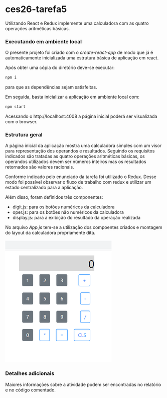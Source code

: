 # ces26-tarefa5

Utilizando React e Redux implemente uma
calculadora com as quatro operações aritméticas
básicas.

### Executando em ambiente local

O presente projeto foi criado com o *create-react-app* de modo que já é automaticamente inicializada uma estrutura básica de aplicação em react.

Após obter uma cópia do diretório deve-se executar:
```bash
npm i
```
para que as dependências sejam satisfeitas.

Em seguida, basta inicializar a aplicação em ambiente local com:
```bash
npm start
```

Acessando o http://localhost:4008 a página inicial poderá ser visualizada com o browser.

### Estrutura geral
A página inicial da aplicação mostra uma calculadora simples com um visor para representação dos operandos e resultados.
Seguindo os requisitos indicados são tratadas as quatro operações aritméticas básicas, os operandos utilizados devem ser números inteiros mas os resultados retornados são valores racionais.

Conforme indicado pelo enunciado da tarefa foi utilizado o Redux. Desse modo foi possível observar o fluxo de trabalho com redux e utilizar um estado centralizado para a aplicação.

Além disso, foram definidos três componentes:

* digit.js: para os botões numéricos da calculadora
* oper.js: para os botões não numéricos da calculadora
* display.js: para a exibição do resultado da operação realizada

No arquivo *App.js* tem-se a utilização dos compoentes criados e montagem do layout da calculadora propriamente dita.

![Screenshot](fig1.png)

### Detalhes adicionais

Maiores informações sobre a atividade podem ser encontradas no relatório e no código comentado.
